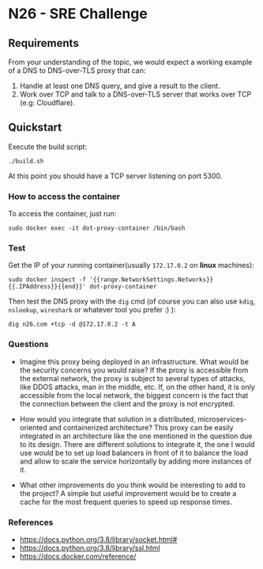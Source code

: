 # N26 - SRE Challenge

## Requirements

From your understanding of the topic, we would expect a working example of a DNS to
DNS-over-TLS proxy that can:
1. Handle at least one DNS query, and give a result to the client.
2. Work over TCP and talk to a DNS-over-TLS server that works over TCP (e.g: Cloudflare).

## Quickstart

Execute the build script:

`./build.sh`

At this point you should have a TCP server listening on port 5300.

### How to access the container

To access the container, just run:

`sudo docker exec -it dot-proxy-container /bin/bash`

### Test 

Get the IP of your running container(usually `172.17.0.2` on **linux** machines):

`sudo docker inspect -f '{{range.NetworkSettings.Networks}}{{.IPAddress}}{{end}}' dot-proxy-container`

Then test the DNS proxy with the `dig` cmd (of course you can also use `kdig`, `nslookup`, `wireshark` or whatever tool you prefer :) ):

`dig n26.com +tcp -d @172.17.0.2 -t A`

### Questions

- Imagine this proxy being deployed in an infrastructure. What would be the security concerns you would raise?
  If the proxy is accessible from the external network, the proxy is subject to several types of attacks, like DDOS attacks, man in the middle, etc.
  If, on the other hand, it is only accessible from the local network, the biggest concern is the fact that the connection between the client and the proxy is not encrypted.

- How would you integrate that solution in a distributed, microservices-oriented and containerized architecture?
  This proxy can be easily integrated in an architecture like the one mentioned in the question due to its design.
  There are different solutions to integrate it, the one I would use would be to set up load balancers in front of it to balance the load and allow to scale the service horizontally by adding more instances of it.

- What other improvements do you think would be interesting to add to the project?
  A simple but useful improvement would be to create a cache for the most frequent queries to speed up response times.

### References

- https://docs.python.org/3.8/library/socket.html#
- https://docs.python.org/3.8/library/ssl.html
- https://docs.docker.com/reference/